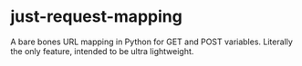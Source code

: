 just-request-mapping
====================

A bare bones URL mapping in Python for GET and POST variables. Literally the only feature, intended to be ultra lightweight.
